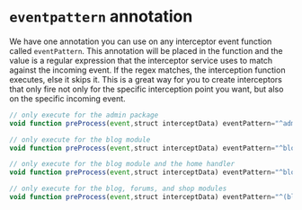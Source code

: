 # `eventpattern` annotation

We have one annotation you can use on any interceptor event function called `eventPattern`. This annotation will be placed in the function and the value is a regular expression that the interceptor service uses to match against the incoming event. If the regex matches, the interception function executes, else it skips it. This is a great way for you to create interceptors that only fire not only for the specific interception point you want, but also on the specific incoming event.

```js
// only execute for the admin package
void function preProcess(event,struct interceptData) eventPattern="^admin\."{}

// only execute for the blog module
void function preProcess(event,struct interceptData) eventPattern="^blog:"{}

// only execute for the blog module and the home handler
void function preProcess(event,struct interceptData) eventPattern="^blog:home\."{}

// only execute for the blog, forums, and shop modules
void function preProcess(event,struct interceptData) eventPattern="^(blog|forum|shop):"{}
```

